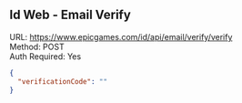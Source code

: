 ## Id Web - Email Verify

URL: https://www.epicgames.com/id/api/email/verify/verify \
Method: POST \
Auth Required: Yes

```json
{
  "verificationCode": ""
}
```
